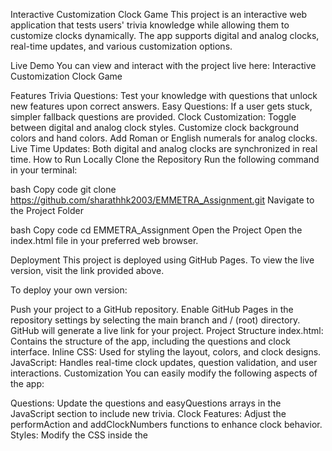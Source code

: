 Interactive Customization Clock Game
This project is an interactive web application that tests users' trivia knowledge while allowing them to customize clocks dynamically. The app supports digital and analog clocks, real-time updates, and various customization options.

Live Demo
You can view and interact with the project live here:
Interactive Customization Clock Game

Features
Trivia Questions: Test your knowledge with questions that unlock new features upon correct answers.
Easy Questions: If a user gets stuck, simpler fallback questions are provided.
Clock Customization:
Toggle between digital and analog clock styles.
Customize clock background colors and hand colors.
Add Roman or English numerals for analog clocks.
Live Time Updates: Both digital and analog clocks are synchronized in real time.
How to Run Locally
Clone the Repository
Run the following command in your terminal:

bash
Copy code
git clone https://github.com/sharathhk2003/EMMETRA_Assignment.git
Navigate to the Project Folder

bash
Copy code
cd EMMETRA_Assignment
Open the Project
Open the index.html file in your preferred web browser.

Deployment
This project is deployed using GitHub Pages. To view the live version, visit the link provided above.

To deploy your own version:

Push your project to a GitHub repository.
Enable GitHub Pages in the repository settings by selecting the main branch and / (root) directory.
GitHub will generate a live link for your project.
Project Structure
index.html: Contains the structure of the app, including the questions and clock interface.
Inline CSS: Used for styling the layout, colors, and clock designs.
JavaScript: Handles real-time clock updates, question validation, and user interactions.
Customization
You can easily modify the following aspects of the app:

Questions:
Update the questions and easyQuestions arrays in the JavaScript section to include new trivia.
Clock Features:
Adjust the performAction and addClockNumbers functions to enhance clock behavior.
Styles:
Modify the CSS inside the <style> tag to tweak the appearance.
